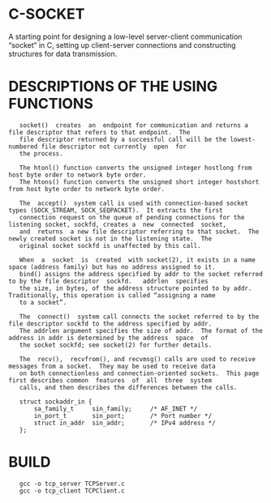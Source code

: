 # C-SOCKET
A starting point for designing a low-level server-client communication “socket” in C, setting up client-server connections and constructing structures for data transmission.

# DESCRIPTIONS OF THE USING FUNCTIONS

       socket()  creates  an  endpoint for communication and returns a file descriptor that refers to that endpoint.  The
       file descriptor returned by a successful call will be the lowest-numbered file descriptor not currently  open  for
       the process.

       The htonl() function converts the unsigned integer hostlong from host byte order to network byte order.
       The htons() function converts the unsigned short integer hostshort from host byte order to network byte order.

       The  accept()  system call is used with connection-based socket types (SOCK_STREAM, SOCK_SEQPACKET).  It extracts the first
       connection request on the queue of pending connections for the listening socket, sockfd, creates a  new  connected  socket,
       and  returns  a new file descriptor referring to that socket.  The newly created socket is not in the listening state.  The
       original socket sockfd is unaffected by this call.

       When  a  socket  is  created  with socket(2), it exists in a name space (address family) but has no address assigned to it.
       bind() assigns the address specified by addr to the socket referred to by the file descriptor  sockfd.   addrlen  specifies
       the size, in bytes, of the address structure pointed to by addr.  Traditionally, this operation is called “assigning a name
       to a socket”.

       The  connect()  system call connects the socket referred to by the file descriptor sockfd to the address specified by addr.
       The addrlen argument specifies the size of addr.  The format of the address in addr is determined by the address  space  of
       the socket sockfd; see socket(2) for further details.

       The  recv(),  recvfrom(), and recvmsg() calls are used to receive messages from a socket.  They may be used to receive data
       on both connectionless and connection-oriented sockets.  This page first describes common  features  of  all  three  system
       calls, and then describes the differences between the calls.

       struct sockaddr_in {
           sa_family_t     sin_family;     /* AF_INET */
           in_port_t       sin_port;       /* Port number */
           struct in_addr  sin_addr;       /* IPv4 address */
       };

# BUILD
       gcc -o tcp_server TCPServer.c
       gcc -o tcp_client TCPClient.c

